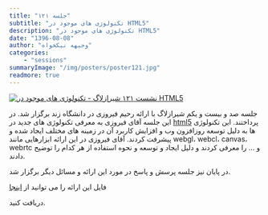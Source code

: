 ```yaml
---
title: "جلسه ۱۲۱"
subtitle: "تکنولوژی های موجود در HTML5"
description: "تکنولوژی های موجود در HTML5"
date: "1396-08-08"
author: "وجیهه نیکخواه"
categories:
    - "sessions"
summaryImage: "/img/posters/poster121.jpg"
readmore: true
---
```

[![نشست ۱۲۱ شیرازلاگ - تکنولوژی های موجود در HTML5 ](../../img/posters/poster121.jpg)](../../img/posters/poster121.jpg)

جلسه صد و بیست و یکم شیرازلاگ با ارائه رحیم فیروزی در دانشگاه زند برگزار شد. 
در این جلسه آقای فیروزی به معرفی تکنولوژی های جدید در [html5](https://www.w3.org/TR/html5/) پرداختند. این تکنولوژی ها به دلیل توسعه روزافزون وب و افزایش کاربرد آن در زمینه های مختلف ایجاد شده و پیشرفت کردند. آقای فیروزی در این ارائه ابزارهایی مانند webgl، webcl، canvas، webrtc و ... را معرفی کردند و دلیل ایجاد و توسعه و نحوه استفاده از هر کدام را توضیح دادند.

در پایان نیز جلسه پرسش و پاسخ در مورد این ارائه و مسائل دیگر برگزار شد.

فایل این ارائه را می توانید از [اینجا](https://framagit.org/shirazlug/resources/tree/master/presentations/session_121)
<!--یا [اینجا](https://tiny.cc/shirazlug_s121)--> دریافت کنید.

